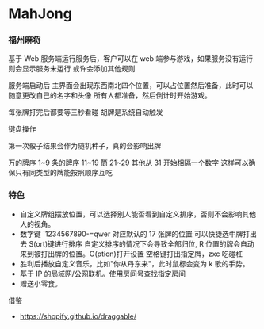 # MahJong

### 福州麻将 
基于 Web
服务端运行服务后，客户可以在 web 端参与游戏，如果服务没有运行 则会显示服务未运行
或许会添加其他规则

服务端启动后 主界面会出现东西南北四个位置，可以占位置然后准备，此时可以随意更改自己的名字和头像 所有人都准备，然后倒计时开始游戏。

每张牌打完后都要等三秒看碰
胡牌是系统自动触发

键盘操作

第一次骰子结果会作为随机种子，真的会影响出牌

万的牌序 1~9 条的牌序 11~19 筒 21~29 其他从 31 开始相隔一个数字
这样可以确保只有同类型的牌能按照顺序互吃


### 特色
- 自定义牌组摆放位置，可以选择别人能否看到自定义排序，否则不会影响其他人的视角。
- 数字键 `1234567890-=qwer  对应默认的 17 张牌的位置 可以快捷选中牌打出去 S(ort)键进行排序 自定义排序的情况下会导致全部归位, R 位置的牌会自动来到被打出牌的位置。O(ption)打开设置 空格键打出指定牌，zxc 吃碰杠
- 胜利后播放自定义音乐，比如"你从丹东来"，此时鼠标会变为 k 歌的手势。
- 基于 IP 的局域网/公网联机。使用房间号查找指定房间
- 赠送小零食。



借鉴
- https://shopify.github.io/draggable/




